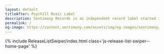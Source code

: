```yaml
---
layout: default
titleAfter: Psychill Music Label
description: Sentimony Records is an independent record label started in Ukraine during the autumn 2006 by Irukanji with the main goal to contribute the growth of the psychedelic chillout scene.
permalink: /
og-image: https://content.sentimony.com/assets/img/og-images/sentimony/home.jpg
---
```


<hero></hero>
<about></about>
{% include ReleaseListSwiper/index.html class='js-release-list-swiper--home-page' %}

